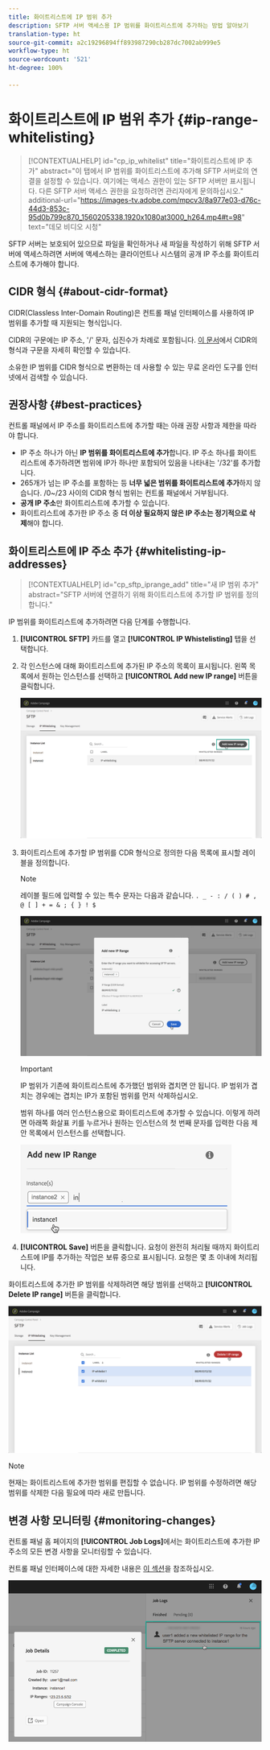 ```yaml
---
title: 화이트리스트에 IP 범위 추가
description: SFTP 서버 액세스용 IP 범위를 화이트리스트에 추가하는 방법 알아보기
translation-type: ht
source-git-commit: a2c19296894ff893987290cb287dc7002ab999e5
workflow-type: ht
source-wordcount: '521'
ht-degree: 100%

---
```



# 화이트리스트에 IP 범위 추가 {#ip-range-whitelisting}

>[!CONTEXTUALHELP]
>id="cp_ip_whitelist"
>title="화이트리스트에 IP 추가"
>abstract="이 탭에서 IP 범위를 화이트리스트에 추가해 SFTP 서버로의 연결을 설정할 수 있습니다. 여기에는 액세스 권한이 있는 SFTP 서버만 표시됩니다. 다른 SFTP 서버 액세스 권한을 요청하려면 관리자에게 문의하십시오."
>additional-url="https://images-tv.adobe.com/mpcv3/8a977e03-d76c-44d3-853c-95d0b799c870_1560205338.1920x1080at3000_h264.mp4#t=98" text="데모 비디오 시청"

SFTP 서버는 보호되어 있으므로 파일을 확인하거나 새 파일을 작성하기 위해 SFTP 서버에 액세스하려면 서버에 액세스하는 클라이언트나 시스템의 공개 IP 주소를 화이트리스트에 추가해야 합니다.

## CIDR 형식 {#about-cidr-format}

CIDR(Classless Inter-Domain Routing)은 컨트롤 패널 인터페이스를 사용하여 IP 범위를 추가할 때 지원되는 형식입니다.

CIDR의 구문에는 IP 주소, &#39;/&#39; 문자, 십진수가 차례로 포함됩니다. [이 문서](https://whatismyipaddress.com/cidr)에서 CIDR의 형식과 구문을 자세히 확인할 수 있습니다.

소유한 IP 범위를 CIDR 형식으로 변환하는 데 사용할 수 있는 무료 온라인 도구를 인터넷에서 검색할 수 있습니다.

## 권장사항 {#best-practices}

컨트롤 패널에서 IP 주소를 화이트리스트에 추가할 때는 아래 권장 사항과 제한을 따라야 합니다.

* IP 주소 하나가 아닌 **IP 범위를 화이트리스트에 추가**&#x200B;합니다. IP 주소 하나를 화이트리스트에 추가하려면 범위에 IP가 하나만 포함되어 있음을 나타내는 &#39;/32&#39;를 추가합니다.
* 265개가 넘는 IP 주소를 포함하는 등 **너무 넓은 범위를 화이트리스트에 추가**&#x200B;하지 않습니다. /0~/23 사이의 CIDR 형식 범위는 컨트롤 패널에서 거부됩니다.
* **공개 IP 주소**&#x200B;만 화이트리스트에 추가할 수 있습니다.
* 화이트리스트에 추가한 IP 주소 중 **더 이상 필요하지 않은 IP 주소는 정기적으로 삭제**&#x200B;해야 합니다.

## 화이트리스트에 IP 주소 추가 {#whitelisting-ip-addresses}

>[!CONTEXTUALHELP]
>id="cp_sftp_iprange_add"
>title="새 IP 범위 추가"
>abstract="SFTP 서버에 연결하기 위해 화이트리스트에 추가할 IP 범위를 정의합니다."

IP 범위를 화이트리스트에 추가하려면 다음 단계를 수행합니다.

1. **[!UICONTROL SFTP]** 카드를 열고 **[!UICONTROL IP Whistelisting]** 탭을 선택합니다.
1. 각 인스턴스에 대해 화이트리스트에 추가된 IP 주소의 목록이 표시됩니다. 왼쪽 목록에서 원하는 인스턴스를 선택하고 **[!UICONTROL Add new IP range]** 버튼을 클릭합니다.

   ![](assets/control_panel_add_range.png)

1. 화이트리스트에 추가할 IP 범위를 CDR 형식으로 정의한 다음 목록에 표시할 레이블을 정의합니다.

   >[!NOTE]
   >
   >레이블 필드에 입력할 수 있는 특수 문자는 다음과 같습니다.
   > `. _ - : / ( ) # , @ [ ] + = & ; { } ! $`

   ![](assets/control_panel_add_range2.png)

   >[!IMPORTANT]
   >
   >IP 범위가 기존에 화이트리스트에 추가했던 범위와 겹치면 안 됩니다. IP 범위가 겹치는 경우에는 겹치는 IP가 포함된 범위를 먼저 삭제하십시오.
   >
   >범위 하나를 여러 인스턴스용으로 화이트리스트에 추가할 수 있습니다. 이렇게 하려면 아래쪽 화살표 키를 누르거나 원하는 인스턴스의 첫 번째 문자를 입력한 다음 제안 목록에서 인스턴스를 선택합니다.

   ![](assets/control_panel_add_range3.png)

1. **[!UICONTROL Save]** 버튼을 클릭합니다. 요청이 완전히 처리될 때까지 화이트리스트에 IP를 추가하는 작업은 보류 중으로 표시됩니다. 요청은 몇 초 이내에 처리됩니다.

화이트리스트에 추가한 IP 범위를 삭제하려면 해당 범위를 선택하고 **[!UICONTROL Delete IP range]** 버튼을 클릭합니다.

![](assets/control_panel_delete_range2.png)

>[!NOTE]
>
>현재는 화이트리스트에 추가한 범위를 편집할 수 없습니다. IP 범위를 수정하려면 해당 범위를 삭제한 다음 필요에 따라 새로 만듭니다.

## 변경 사항 모니터링 {#monitoring-changes}

컨트롤 패널 홈 페이지의 **[!UICONTROL Job Logs]**&#x200B;에서는 화이트리스트에 추가한 IP 주소의 모든 변경 사항을 모니터링할 수 있습니다.

컨트롤 패널 인터페이스에 대한 자세한 내용은 [이 섹션](../../discover/using/discovering-the-interface.md)을 참조하십시오.

![](assets/control_panel_ip_log.png)
